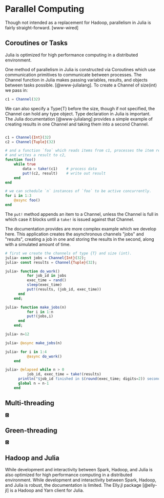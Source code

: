 # Parallel Computing

Though not intended as a replacement for Hadoop, parallelism in Julia is fairly
straight-forward. [www-wired]

## Coroutines or Tasks

Julia is optimized for high performance computing in a distributed environment.

One method of parallelism in Julia is constructed via Coroutines which use communication primitives  to communicate between processes. The Channel function in
Julia makes passing variables, results, and objects between tasks possible.
[@www-julialang]. To create a Channel of size(int) we pass in:

```julia
c1 = Channel(32)
```

We can also specify a Type{T} before the size, though if not specified, the
Channel can hold any type object. Type declaration in Julia is important. The Julia documentation [@www-julialang] provides a simple example of creating results in one Channel and taking them into a second Channel.

```julia

c1 = Channel{Int}(32)
c2 = Channel{Tuple}(32)

# and a function `foo` which reads items from c1, processes the item read
# and writes a result to c2,
function foo()
    while true
        data = take!(c1)    # process data
        put!(c2, result)    # write out result
    end
end

# we can schedule `n` instances of `foo` to be active concurrently.
for i in 1:3
    @async foo()
end
```

The ```put!``` method appends an item to a Channel, unless the Channel is full
in which case it blocks until a ```take!``` is issued against that Channel.

The documentation provides are more complex example which we develop here. This
application creates the asynchronous channels "jobs" and "results", creating a
job in one and storing the results in the second, along with a simulated amount
of time.

```julia
# first we create the channels of type {T} and size (int).
julia> const jobs = Channel{Int}(32);
julia> const results = Channel{Tuple}(32);

julia> function do_work()
          for job_id in jobs
	      exec_time = rand()
	      sleep(exec_time)
	      put!(results, (job_id, exec_time))
	  end
	end;

julia> function make_jobs(n)
          for i in 1:n
	      put!(jobs,i)
	  end
	end;

julia> n=12

julia> @async make_jobs(n)

julia> for i in 1:4
          @async do_work()
	end

julia> @elapsed while n > 0
          job_id, exec_time = take!(results)
	  println("$job_id finished in $(round(exec_time; digits=2)) seconds")
	  global n = n-1
	end
```

## Multi-threading

:o2:

## Green-threading

:o2:

## Hadoop and Julia

While development and interactivity between Spark, Hadoop, and Julia is also
optimized for high performance computing in a distributed environment. While
development and interactivity between Spark, Hadoop, and Julia is robust, the
documentation is limited. The Elly.jl package [@elly-jl] is a Hadoop and Yarn
client for Julia.
